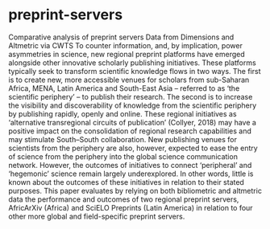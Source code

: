 # preprint-servers
Comparative analysis of preprint servers 
Data from Dimensions and Altmetric via CWTS
To counter information, and, by implication, power asymmetries in science, new regional preprint platforms have emerged alongside other innovative scholarly publishing initiatives. These platforms typically seek to transform scientific knowledge flows in two ways. The first is to create new, more accessible venues for scholars from sub-Saharan Africa, MENA, Latin America and South-East Asia – referred to as ‘the scientific periphery’ – to publish their research. The second is to increase the visibility and discoverability of knowledge from the scientific periphery by publishing rapidly, openly and online. These regional initiatives as ‘alternative transregional circuits of publication’ (Collyer, 2018) may have a positive impact on the consolidation of regional research capabilities and may stimulate South–South collaboration. New publishing venues for scientists from the periphery are also, however, expected to ease the entry of science from the periphery into the global science communication network. However, the outcomes of initiatives to connect ‘peripheral’ and ‘hegemonic’ science remain largely underexplored. In other words, little is known about the outcomes of these initiatives in relation to their stated purposes. This paper evaluates by relying on both bibliometric and altmetric data the performance and outcomes of two regional preprint servers, AfricArXiv (Africa) and SciELO Preprints (Latin America) in relation to four other more global and field-specific preprint servers.
